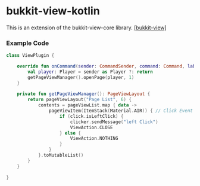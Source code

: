 # bukkit-view-kotlin

This is an extension of the bukkit-view-core library. [[bukkit-view]](https://github.com/typecraft-io/bukkit-view)


### Example Code

```kotlin
class ViewPlugin {

    override fun onCommand(sender: CommandSender, command: Command, label: String, args: Array<out String>): Boolean {
        val player: Player = sender as Player ?: return 
        getPageViewManager().openPage(player, 1)
    }
    
    private fun getPageViewManager(): PageViewLayout {
        return pageViewLayout("Page List", 6) {
            contents = pageViewList.map { data -> 
                pageViewItem(ItemStack(Material.AIR)) { // Click Event
                    if (click.isLeftClick) {
                        clicker.sendMessage("left Click")
                        ViewAction.CLOSE
                    } else {
                        ViewAction.NOTHING
                    }
                }
            }.toMutableList()
        }
    }
    
}
```

